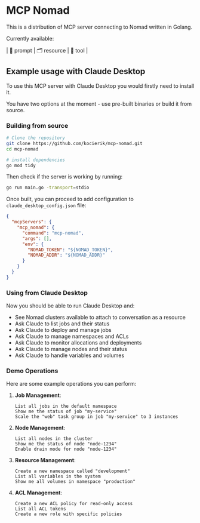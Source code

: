 # MCP Nomad

This is a distribution of MCP server connecting to Nomad written in Golang.

Currently available:

| 💬 prompt | 🗂️ resource | 🤖 tool |

## Example usage with Claude Desktop

To use this MCP server with Claude Desktop you would firstly need to install it.

You have two options at the moment - use pre-built binaries or build it from source.

### Building from source

```bash
# Clone the repository
git clone https://github.com/kocierik/mcp-nomad.git
cd mcp-nomad

# install dependencies
go mod tidy
```

Then check if the server is working by running:

```bash
go run main.go -transport=stdio
```

Once built, you can proceed to add configuration to `claude_desktop_config.json` file:

```json
{
  "mcpServers": {
    "mcp_nomad": {
      "command": "mcp-nomad",
      "args": [],
      "env": {
        "NOMAD_TOKEN": "${NOMAD_TOKEN}",
        "NOMAD_ADDR": "${NOMAD_ADDR}"
      }
    }
  }
}
```

### Using from Claude Desktop

Now you should be able to run Claude Desktop and:
- See Nomad clusters available to attach to conversation as a resource
- Ask Claude to list jobs and their status
- Ask Claude to deploy and manage jobs
- Ask Claude to manage namespaces and ACLs
- Ask Claude to monitor allocations and deployments
- Ask Claude to manage nodes and their status
- Ask Claude to handle variables and volumes

### Demo Operations

Here are some example operations you can perform:

1. **Job Management**:
   ```
   List all jobs in the default namespace
   Show me the status of job "my-service"
   Scale the "web" task group in job "my-service" to 3 instances
   ```

2. **Node Management**:
   ```
   List all nodes in the cluster
   Show me the status of node "node-1234"
   Enable drain mode for node "node-1234"
   ```

3. **Resource Management**:
   ```
   Create a new namespace called "development"
   List all variables in the system
   Show me all volumes in namespace "production"
   ```

4. **ACL Management**:
   ```
   Create a new ACL policy for read-only access
   List all ACL tokens
   Create a new role with specific policies
   ```


